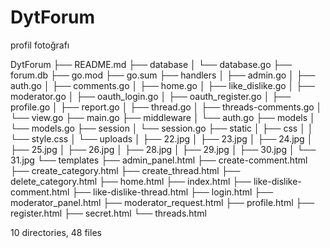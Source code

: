 # DytForum

profil fotoğrafı


DytForum
├── README.md
├── database
│   └── database.go
├── forum.db
├── go.mod
├── go.sum
├── handlers
│   ├── admin.go
│   ├── auth.go
│   ├── comments.go
│   ├── home.go
│   ├── like_dislike.go
│   ├── moderator.go
│   ├── oauth_login.go
│   ├── oauth_register.go
│   ├── profile.go
│   ├── report.go
│   ├── thread.go
│   ├── threads-comments.go
│   └── view.go
├── main.go
├── middleware
│   └── auth.go
├── models
│   └── models.go
├── session
│   └── session.go
├── static
│   ├── css
│   │   └── style.css
│   └── uploads
│       ├── 22.jpg
│       ├── 23.jpg
│       ├── 24.jpg
│       ├── 25.jpg
│       ├── 26.jpg
│       ├── 28.jpg
│       ├── 29.jpg
│       ├── 30.jpg
│       └── 31.jpg
└── templates
    ├── admin_panel.html
    ├── create-comment.html
    ├── create_category.html
    ├── create_thread.html
    ├── delete_category.html
    ├── home.html
    ├── index.html
    ├── like-dislike-comment.html
    ├── like-dislike-thread.html
    ├── login.html
    ├── moderator_panel.html
    ├── moderator_request.html
    ├── profile.html
    ├── register.html
    ├── secret.html
    └── threads.html

10 directories, 48 files